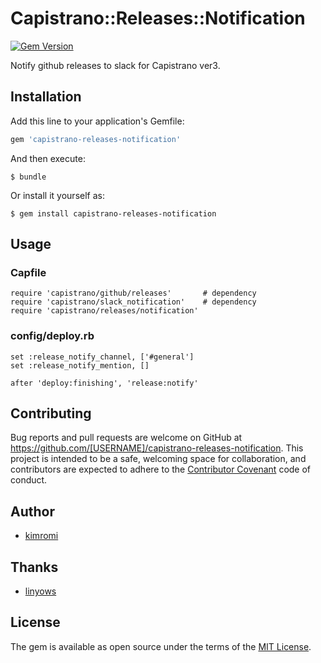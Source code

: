 # Capistrano::Releases::Notification

[![Gem Version](https://badge.fury.io/rb/capistrano-releases-notification.svg)](https://badge.fury.io/rb/capistrano-releases-notification)

Notify github releases to slack for Capistrano ver3.

## Installation

Add this line to your application's Gemfile:

```ruby
gem 'capistrano-releases-notification'
```

And then execute:

    $ bundle

Or install it yourself as:

    $ gem install capistrano-releases-notification

## Usage

### Capfile

```
require 'capistrano/github/releases'       # dependency
require 'capistrano/slack_notification'    # dependency
require 'capistrano/releases/notification'
```

### config/deploy.rb

```
set :release_notify_channel, ['#general']
set :release_notify_mention, []

after 'deploy:finishing', 'release:notify'
```

## Contributing

Bug reports and pull requests are welcome on GitHub at https://github.com/[USERNAME]/capistrano-releases-notification. This project is intended to be a safe, welcoming space for collaboration, and contributors are expected to adhere to the [Contributor Covenant](http://contributor-covenant.org) code of conduct.


## Author

* [kimromi](https://github.com/kimromi)

## Thanks

* [linyows](https://github.com/linyows)

## License

The gem is available as open source under the terms of the [MIT License](http://opensource.org/licenses/MIT).

